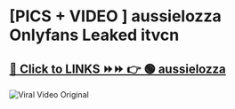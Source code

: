 
 # [PICS + VIDEO ] aussielozza Onlyfans Leaked itvcn

## <h2><a href="https://clipsfans.com/aussielozza&ref=git">🔗 Click to LINKS ⏩⏩ 👉 🟢 aussielozza </a></h2>

<a href="https://clipsfans.com/aussielozza&ref=git" rel="nofollow" data-target="animated-image.originalLink"><img src="https://i.ibb.co.com/xMMVF88/686577567.gif" alt="Viral Video Original" style="max-width: 100%; display: inline-block;" data-target="animated-image.originalImage"></a>

